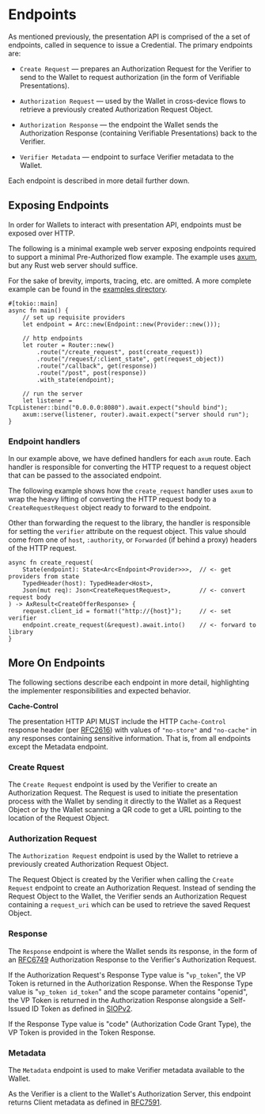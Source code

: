 # Endpoints

As mentioned previously, the presentation API is comprised of the a set of endpoints,
called in sequence to issue a Credential. The primary endpoints are:

- `Create Request` — prepares an Authorization Request for the Verifier to send to the 
  Wallet to request authorization (in the form of Verifiable Presentations).

- `Authorization Request` — used by the Wallet in cross-device flows to retrieve a 
  previously created Authorization Request Object.

- `Authorization Response` — the endpoint the Wallet sends the Authorization Response
  (containing Verifiable Presentations) back to the Verifier.

- `Verifier Metadata` — endpoint to surface Verifier metadata to the Wallet.

Each endpoint is described in more detail further down.

## Exposing Endpoints

In order for Wallets to interact with presentation API, endpoints must be exposed over HTTP.

The following is a minimal example web server exposing endpoints required to support a 
minimal Pre-Authorized flow example. The example uses [axum](https://docs.rs/axum/latest/axum/), 
but any Rust web server should suffice.

For the sake of brevity, imports, tracing, etc. are omitted. A more complete example can
be found in the [examples directory](https://github.com/vercre/vercre/tree/main/examples/presentation).

```rust,ignore
#[tokio::main]
async fn main() {
    // set up requisite providers
    let endpoint = Arc::new(Endpoint::new(Provider::new()));

    // http endpoints
    let router = Router::new()
        .route("/create_request", post(create_request))
        .route("/request/:client_state", get(request_object))
        .route("/callback", get(response))
        .route("/post", post(response))
        .with_state(endpoint);

    // run the server
    let listener = TcpListener::bind("0.0.0.0:8080").await.expect("should bind");
    axum::serve(listener, router).await.expect("server should run");
}
```

### Endpoint handlers

In our example above, we have defined handlers for each `axum` route. Each handler
is responsible for converting the HTTP request to a request object that can be passed
to the associated endpoint.

The following example shows how the `create_request` handler uses `axum` to wrap the
heavy lifting of converting the HTTP request body to a `CreateRequestRequest` object
ready to forward to the endpoint.

Other than forwarding the request to the library, the handler is responsible for setting
the `verifier` attribute on the request object. This value should come from one
of `host`, `:authority`, or `Forwarded` (if behind a proxy) headers of the HTTP request.

```rust,ignore
async fn create_request(
    State(endpoint): State<Arc<Endpoint<Provider>>>,  // <- get providers from state
    TypedHeader(host): TypedHeader<Host>,
    Json(mut req): Json<CreateRequestRequest>,        // <- convert request body
) -> AxResult<CreateOfferResponse> {
    request.client_id = format!("http://{host}");     // <- set verifier
    endpoint.create_request(&request).await.into()    // <- forward to library
}
```

## More On Endpoints

The following sections describe each endpoint in more detail, highlighting the
implementer responsibilities and expected behavior.

**Cache-Control** 

The presentation HTTP API MUST include the HTTP `Cache-Control` response header
(per [RFC2616](https://www.rfc-editor.org/rfc/rfc2616)) with values of `"no-store"`
and `"no-cache"` in any responses containing sensitive information. That is, from all
endpoints except the Metadata endpoint.

### Create Rquest

The `Create Request` endpoint is used by the Verifier to create an Authorization Request. 
The Request is used to initiate the presentation process with the Wallet by sending it 
directly to the Wallet as a Request Object or by the Wallet scanning a QR code to get a 
URL pointing to the location of the Request Object.

### Authorization Request

The `Authorization Request` endpoint is used by the Wallet to retrieve a previously
created Authorization Request Object.

The Request Object is created by the Verifier when calling the `Create Request` endpoint to
create an Authorization Request. Instead of sending the Request Object to the Wallet,
the Verifier sends an Authorization Request containing a `request_uri` which can be
used to retrieve the saved Request Object.

### Response

The `Response` endpoint is where the Wallet sends its response, in the form of an 
[RFC6749](https://www.rfc-editor.org/rfc/rfc6749.html) Authorization Response to the
Verifier's Authorization Request.

If the Authorization Request's Response Type value is "`vp_token`", the VP Token
is returned in the Authorization Response. When the Response Type value is
"`vp_token id_token`" and the scope parameter contains "openid", the VP Token is
returned in the Authorization Response alongside a Self-Issued ID Token as defined
in [SIOPv2](https://openid.net/specs/openid-connect-self-issued-v2-1_0.html).

If the Response Type value is "code" (Authorization Code Grant Type), the VP
Token is provided in the Token Response.

### Metadata

The `Metadata` endpoint is used to make Verifier metadata available to the Wallet.

As the Verifier is a client to the Wallet's Authorization Server, this endpoint
returns Client metadata as defined in [RFC7591](https://www.rfc-editor.org/rfc/rfc7591).


